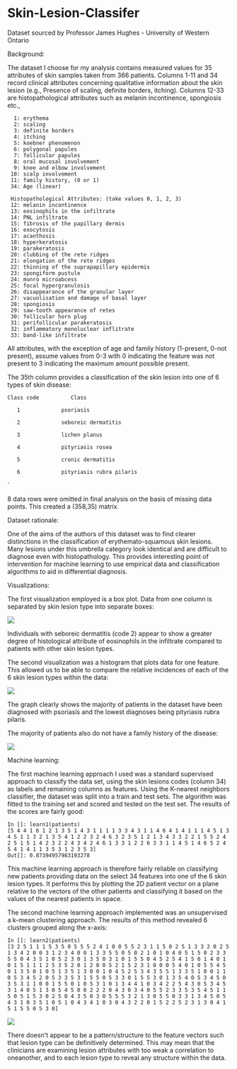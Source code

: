 # Skin-Lesion-Classifer
Dataset sourced by Professor James Hughes - University of Western Ontario



Background:


The dataset I choose for my analysis contains measured values for 35 attributes of skin samples taken from 366 patients. Columns 1-11 and 34 record clinical attributes concerning qualitative information about the skin lesion (e.g., Presence of scaling, definite borders, itching). Columns 12-33 are histopathological attributes such as melanin incontinence, spongiosis etc.,




      1: erythema
      2: scaling
      3: definite borders
      4: itching
      5: koebner phenomenon
      6: polygonal papules
      7: follicular papules
      8: oral mucosal involvement
      9: knee and elbow involvement
     10: scalp involvement
     11: family history, (0 or 1)
     34: Age (linear)

     Histopathological Attributes: (take values 0, 1, 2, 3)
     12: melanin incontinence
     13: eosinophils in the infiltrate
     14: PNL infiltrate
     15: fibrosis of the papillary dermis
     16: exocytosis
     17: acanthosis
     18: hyperkeratosis
     19: parakeratosis
     20: clubbing of the rete ridges
     21: elongation of the rete ridges
     22: thinning of the suprapapillary epidermis
     23: spongiform pustule
     24: munro microabcess
     25: focal hypergranulosis
     26: disappearance of the granular layer
     27: vacuolisation and damage of basal layer
     28: spongiosis
     29: saw-tooth appearance of retes
     30: follicular horn plug
     31: perifollicular parakeratosis
     32: inflammatory monoluclear inflitrate
     33: band-like infiltrate

All attributes, with the exception of age and family history (1-present, 0-not present), assume values from 0-3 with 0 indicating the feature was not present to 3 indicating the maximum amount possible present. 

The 35th column provides a classification of the skin lesion into one of 6 types of skin disease:


`
Class code          Class  
`  

       1             psoriasis  
       
       2             seboreic dermatitis  
       
       3             lichen planus  
       
       4             pityriasis rosea  
       
       5             cronic dermatitis  
       
       6             pityriasis rubra pilaris
`

8 data rows were omitted in final analysis on the basis of missing data points. This created a (358,35) matrix.

Dataset rationale:

One of the aims of the authors of this dataset was to find clearer distinctions in the classification of 
erythemato-squamous skin lesions. Many lesions under this umbrella category look identical and are difficult to diagnose even with histopathology. This provides interesting point of intervention for machine learning to use empirical data and classification algorithms to aid in differential diagnosis. 


Visualizations:

The first visualization employed is a box plot. Data from one column is separated 
by skin lesion type into separate boxes:

![](Plots/Figure_1.png)

Individuals with seboreic dermatitis (code 2) appear to show a greater degree of histological attribute of 
eosinophils in the infiltrate compared to patients with other skin lesion types.

The second visualization was a histogram that plots data for one feature. This allowed us to be able to compare the relative incidences of each of the 6 skin lesion types within the data:

![](Plots/Figure_2.png)

The graph clearly shows the majority of patients in the dataset have been diagnosed with psoriasis and the lowest diagnoses being pityriasis rubra pilaris.

The majority of patients also do not have a family history of the disease: 

![](Plots/Figure_3.png)

Machine learning:

The first machine learning approach I used was a standard supervised approach to classify the data set,
using the skin lesions codes (column 34) as labels and remaining columns as features. Using the K-nearest neighbors classifier, the dataset was split into a train and test sets. The algorithm was fitted to the training set and scored and tested on the test set. The results of the scores are fairly good:

`
In []: learn1(patients)  
`  
`
[5 4 4 1 6 1 2 1 3 5 1 4 3 1 1 1 1 3 3 4 3 1 1 4 6 4 1 4 1 1 1 4 5 1 3 4 5
 1 1 3 2 1 3 5 4 1 2 2 3 2 4 6 3 2 3 5 1 2 1 3 4 3 3 2 2 1 5 5 2 4 2 5 1 5
 1 4 2 3 2 2 4 3 4 2 4 6 1 3 3 1 2 2 6 3 3 1 1 4 5 1 4 6 5 2 4 5 4 1 4 1 1
 3 5 3 1 2 3 5 3]  
 `  
 `
Out[]: 0.87394957983193278
`

This machine learning approach is therefore fairly reliable on classifying new patients providing data on the select 34 features into one of the 6 skin lesion types. It performs this by plotting the 2D patient vector on a plane relative to the vectors of the other patients and classifying it based on the values of the nearest patients in space.

The second machine learning approach implemented was an unsupervised a k-mean clustering approach.
The results of this method revealed 6 clusters grouped along the x-axis:

`
In []: learn2(patients)  
`  
`
[3 2 5 1 1 1 5 3 5 0 5 5 5 2 4 1 0 0 5 5 2 3 1 1 5 0 2 5 1 3 3 2 0 2 5 1 3
 4 2 0 0 3 1 2 3 4 0 0 1 3 3 5 5 0 5 0 2 1 0 1 0 4 0 5 1 5 0 2 3 3 5 5 0 4
 3 5 1 0 5 2 3 0 1 3 5 0 3 1 0 1 5 5 0 4 5 2 5 4 1 5 0 1 4 0 1 0 1 5 1 1 1
 2 5 3 5 2 0 1 2 0 0 5 2 1 5 2 3 1 0 0 0 5 4 0 1 0 5 5 4 5 0 1 3 5 0 1 0 5
 1 3 5 1 3 0 0 1 0 4 5 2 5 3 4 3 5 5 1 3 3 5 1 0 0 1 1 0 5 3 4 5 2 0 5 3 3
 5 3 1 5 5 0 5 3 3 0 1 5 5 3 0 1 3 5 4 0 5 3 4 5 0 3 5 3 1 1 0 0 1 5 5 0 1
 0 5 3 1 0 1 3 4 4 1 0 3 4 2 2 5 4 3 0 5 3 4 5 3 1 4 0 5 1 3 0 5 4 5 0 0 2
 2 2 0 4 3 0 3 4 0 5 5 2 3 3 5 3 5 4 5 1 1 5 0 5 1 5 3 0 2 5 0 4 3 5 0 3 0
 5 5 5 3 2 1 3 0 5 5 0 3 3 1 3 4 5 0 5 4 3 1 0 3 5 1 0 5 1 0 4 3 4 1 0 3 0
 4 3 2 2 0 1 5 2 2 5 2 3 1 3 0 4 1 5 1 5 5 0 5 3 0]
`

![](Plots/Figure_4.png)

There doesn't appear to be a pattern/structure to the feature vectors such that lesion type can be definitively determined. This may mean that the clinicians are examining lesion attributes with too weak a correlation to oneanother, and to each lesion type to reveal any structure within the data. 


